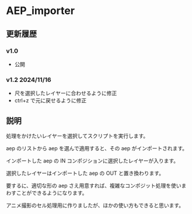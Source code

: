 # AEP_importer

## 更新履歴

### v1.0

- 公開

### v1.2 2024/11/16

- 尺を選択したレイヤーに合わせるように修正
- ctrl+z で元に戻せるように修正

## 説明

処理をかけたいレイヤーを選択してスクリプトを実行します。

aep のリストから aep を選んで適用すると、その aep がインポートされます。

インポートした aep の IN コンポジションに選択したレイヤーが入ります。

選択したレイヤーはインポートした aep の OUT と置き換わります。

要するに、適切な形の aep さえ用意すれば、複雑なコンポジット処理を使いまわすことができるようになります。

アニメ撮影のセル処理用に作りましたが、ほかの使い方もできると思います。
